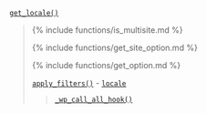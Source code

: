 <p><code><a href="https://developer.wordpress.org/reference/functions/get_locale/">get_locale()</a></code></p>

<blockquote>

{% include functions/is_multisite.md %}

{% include functions/get_site_option.md %}

{% include functions/get_option.md %}

 [`apply_filters()`](https://developer.wordpress.org/reference/functions/apply_filters/) - [`locale`](https://developer.wordpress.org/reference/hooks/locale/)
 
> [`_wp_call_all_hook()`](https://developer.wordpress.org/reference/functions/_wp_call_all_hook/)

</blockquote>
